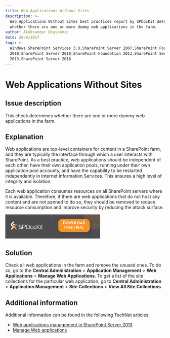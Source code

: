 ```yaml
---
title: Web Applications Without Sites
description: >-
  Web Applications Without Sites best practices report by SPDocKit determines
  whether there are one or more dummy web applications in the farm.
author: Aleksandar Draskovic
date: 20/6/2017
tags: >-
  Windows SharePoint Services 3.0,SharePoint Server 2007,SharePoint Foundation
  2010,SharePoint Server 2010,SharePoint Foundation 2013,SharePoint Server
  2013,SharePoint Server 2016
---
```


# Web Applications Without Sites

## Issue description

This check determines whether there are one or more dummy web applications in the farm.

## Explanation

Web applications are top-level containers for content in a SharePoint farm, and they are typically the interface through which a user interacts with SharePoint. As a best practice, web applications should be independent of each other, have their own application pools, running under their own application pool accounts, and have the capability to be restarted independently in Internet Information Services. This ensures a high level of integrity and isolation.

Each web application consumes resources on all SharePoint servers where it is available. Therefore, if there are web applications that do not host any content and are not panned to do so, they should be removed to reduce resource consumption and improve security by reducing the attack surface.

[![Download SPDocKit](../.gitbook/assets/spdockit_download.png)](http://bit.ly/2US0Zna)

## Solution

Check all web applications in the farm and remove the unused ones. To do so, go to the **Central Administration** &gt; **Application Management** &gt; **Web Applications** &gt; **Manage Web Applications**. To get a list of the site collections for the particular web application, go to **Central Administration** &gt; **Application Management** &gt; **Site Collections** &gt; **View All Site Collections**.

## Additional information

Additional information can be found in the following TechNet articles:

* [Web applications management in SharePoint Server 2013](https://technet.microsoft.com/en-us/library/cc261978.aspx)
* [Manage Web applications](https://technet.microsoft.com/en-us/library/cc261978%28v=office.12%29.aspx)

